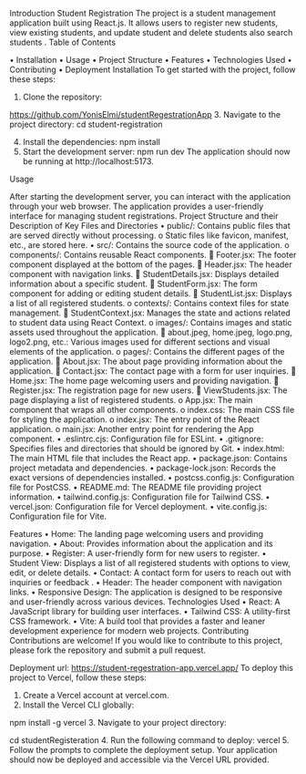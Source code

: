 Introduction
Student Registration
The project is a student management application built using React.js. It allows users to register new students, view existing students, and update student and delete students also search students .
Table of Contents

•	Installation
•	Usage
•	Project Structure
•	Features
•	Technologies Used
•	Contributing
•	Deployment
Installation
To get started with the project, follow these steps:
1.	Clone the repository:

 https://github.com/YonisElmi/studentRegestrationApp
3.	Navigate to the project directory:
cd student-registration

4.	Install the dependencies:
npm install
5.	Start the development server:
npm run dev
The application should now be running at http://localhost:5173.

Usage

After starting the development server, you can interact with the application through your web browser. The application provides a user-friendly interface for managing student registrations.
Project Structure and their Description of Key Files and Directories
•	public/: Contains public files that are served directly without processing.
o	Static files like favicon, manifest, etc., are stored here.
•	src/: Contains the source code of the application.
o	components/: Contains reusable React components.
	Footer.jsx: The footer component displayed at the bottom of the pages.
	Header.jsx: The header component with navigation links.
	StudentDetails.jsx: Displays detailed information about a specific student.
	StudentForm.jsx: The form component for adding or editing student details.
	StudentList.jsx: Displays a list of all registered students.
o	contexts/: Contains context files for state management.
	StudentContext.jsx: Manages the state and actions related to student data using React Context.
o	images/: Contains images and static assets used throughout the application.
	about.jpeg, home.jpeg, logo.png, logo2.png, etc.: Various images used for different sections and visual elements of the application.
o	pages/: Contains the different pages of the application.
	About.jsx: The about page providing information about the application.
	Contact.jsx: The contact page with a form for user inquiries.
	Home.jsx: The home page welcoming users and providing navigation.
	Register.jsx: The registration page for new users.
	ViewStudents.jsx: The page displaying a list of registered students.
o	App.jsx: The main component that wraps all other components.
o	index.css: The main CSS file for styling the application.
o	index.jsx: The entry point of the React application.
o	main.jsx: Another entry point for rendering the App component.
•	.eslintrc.cjs: Configuration file for ESLint.
•	.gitignore: Specifies files and directories that should be ignored by Git.
•	index.html: The main HTML file that includes the React app.
•	package.json: Contains project metadata and dependencies.
•	package-lock.json: Records the exact versions of dependencies installed.
•	postcss.config.js: Configuration file for PostCSS.
•	README.md: The README file providing project information.
•	tailwind.config.js: Configuration file for Tailwind CSS.
•	vercel.json: Configuration file for Vercel deployment.
•	vite.config.js: Configuration file for Vite.

Features
•	Home: The landing page welcoming users and providing navigation.
•	About: Provides information about the application and its purpose.
•	Register: A user-friendly form for new users to register.
•	Student View: Displays a list of all registered students with options to view, edit, or delete details.
•	Contact: A contact form for users to reach out with inquiries or feedback .
•	Header: The header component with navigation links.
•	Responsive Design: The application is designed to be responsive and user-friendly across various devices.
Technologies Used
•	React: A JavaScript library for building user interfaces.
•	Tailwind CSS: A utility-first CSS framework.
•	Vite: A build tool that provides a faster and leaner development experience for modern web projects.
Contributing
Contributions are welcome! If you would like to contribute to this project, please fork the repository and submit a pull request.

Deployment
url: https://student-regestration-app.vercel.app/
To deploy this project to Vercel, follow these steps:
1.	Create a Vercel account at vercel.com.
2.	Install the Vercel CLI globally:

npm install -g vercel
3.	Navigate to your project directory:

cd studentRegisteration
4.	Run the following command to deploy:
vercel
5.	Follow the prompts to complete the deployment setup.
Your application should now be deployed and accessible via the Vercel URL provided.
